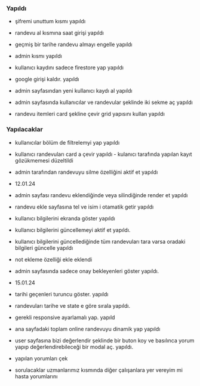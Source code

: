 ### Yapıldı
- şifremi unuttum kısmı     yapıldı
- randevu al kısmına saat girişi  yapıldı
- geçmiş bir tarihe randevu almayı engelle yapıldı
- admin kısmı   yapıldı


- kullanıcı kaydını sadece firestore yap  yapıldı
- google girişi kaldır. yapıldı
- admin sayfasından yeni kullanıcı kaydı al yapıldı

- admin sayfasında kullanıcılar ve randevular şeklinde iki sekme aç yapıldı
- randevu itemleri card şekline çevir grid yapısını kullan yapıldı

### Yapılacaklar
- kullanıcılar bölüm de filtrelemyi  yap yapıldı
- kullanıcı randevuları card a çevir  yapıldı
        - kulanıcı tarafında yapılan kayıt gözükmemesi düzeltildi
- admin tarafından randevuyu silme özelliğini aktif et  yapıldı

- 12.01.24
- admin sayfası randevu eklendiğinde veya silindiğinde render et yapıldı 
- randevu ekle sayfasına tel ve isim i otamatik getir yapıldı
- kullanıcı bilgilerini ekranda göster yapıldı
- kullanıcı bilgilerini güncellemeyi aktif et yapıldı.
- kullanıcı bilgilerini güncellediğinde tüm randevuları tara varsa oradaki bilgileri güncelle yapıldı
- not ekleme özelliği ekle eklendi
- admin sayfasında sadece onay bekleyenleri göster yapıldı.

- 15.01.24
- tarihi geçenleri turuncu göster. yapıldı
- randevuları tarihe ve state e göre sırala yapıldı. 
- gerekli responsive ayarlamalı yap. yapıld
- ana sayfadaki toplam online randevuyu dinamik yap yapıldı
- user sayfasına bizi değerlendir şeklinde bir buton koy ve basılınca yorum yapıp değerlendirebileceği bir modal aç. yapıldı.
- yapılan yorumları çek

- sorulacaklar 
 uzmanlarımız kısmında diğer çalışanlara yer vereyim mi
 hasta yorumlarını
